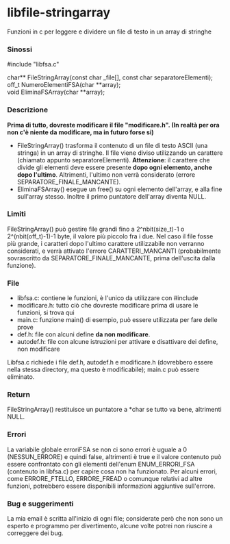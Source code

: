 # libfile-stringarray
Funzioni in c per leggere e dividere un file di testo in un array di stringhe

### Sinossi

\#include "libfsa.c"

char** FileStringArray(const char _file[], const char separatoreElementi);  
off_t NumeroElementiFSA(char \*\*array);  
void EliminaFSArray(char \*\*array);

### Descrizione

**Prima di tutto, dovreste modificare il file "modificare.h". (In realtà per ora non c'è niente da modificare, ma in futuro forse si)**
* FileStringArray() trasforma il contenuto di un file di testo ASCII (una stringa) in un array di stringhe. Il file viene diviso utilizzando un carattere (chiamato appunto separatoreElementi).
**Attenzione**: il carattere che divide gli elementi deve essere presente **dopo ogni elemento, anche dopo l'ultimo**.
Altrimenti, l'ultimo non verrà considerato (errore SEPARATORE_FINALE_MANCANTE).
* EliminaFSArray() esegue un free() su ogni elemento dell'array, e alla fine sull'array stesso. Inoltre il primo puntatore dell'array diventa NULL.

### Limiti

FileStringArray() può gestire file grandi fino a 2^nbit(size_t)-1 o 2^(nbit(off_t)-1)-1 byte, il valore più piccolo fra i due. Nel caso il file fosse più grande, i caratteri dopo l'ultimo carattere utilizzabile non verranno considerati, e verrà attivato l'errore CARATTERI_MANCANTI (probabilmente sovrascritto da SEPARATORE_FINALE_MANCANTE, prima dell'uscita dalla funzione).

### File

* libfsa.c: contiene le funzioni, è l'unico da utilizzare con \#include
* modificare.h: tutto ciò che dovreste modificare prima di usare le funzioni, si trova qui
* main.c: funzione main() di esempio, può essere utilizzata per fare delle prove
* def.h: file con alcuni define **da non modificare**.
* autodef.h: file con alcune istruzioni per attivare e disattivare dei define, non modificare 

Libfsa.c richiede i file def.h, autodef.h e modificare.h (dovrebbero essere nella stessa directory, ma questo è modificabile); main.c può essere eliminato.

### Return

FileStringArray() restituisce un puntatore a \*char se tutto va bene, altrimenti NULL.

### Errori

La variabile globale erroriFSA se non ci sono errori è uguale a 0 (NESSUN_ERRORE) e quindi false, altrimenti è true e il valore contenuto può essere confrontato con gli elementi dell'enum ENUM_ERRORI_FSA (contenuto in libfsa.c) per capire cosa non ha funzionato. Per alcuni errori, come ERRORE_FTELLO, ERRORE_FREAD o comunque relativi ad altre funzioni, potrebbero essere disponibili informazioni aggiuntive sull'errore.
 
### Bug e suggerimenti

La mia email è scritta all'inizio di ogni file; considerate però che non sono un esperto e programmo per divertimento, alcune volte potrei non riuscire a correggere dei bug.

